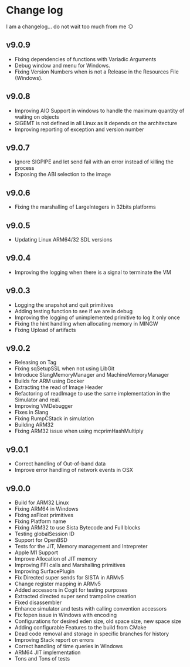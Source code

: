# Change log

I am a changelog... do not wait too much from me :D

## v9.0.9
- Fixing dependencies of functions with Variadic Arguments
- Debug window and menu for Windows.
- Fixing Version Numbers when is not a Release in the Resources File (Windows).

## v9.0.8
- Improving AIO Support in windows to handle the maximum quantity of waiting on objects 
- SIGEMT is not defined in all Linux as it depends on the architecture
- Improving reporting of exception and version number

## v9.0.7

- Ignore SIGPIPE and let send fail with an error instead of killing the process
- Exposing the ABI selection to the image

## v9.0.6

- Fixing the marshalling of LargeIntegers in 32bits platforms

## v9.0.5

- Updating Linux ARM64/32 SDL versions

## v9.0.4

- Improving the logging when there is a signal to terminate the VM

## v9.0.3

- Logging the snapshot and quit primitives
- Adding testing function to see if we are in debug
- Improving the logging of unimplemented primitive to log it only once
- Fixing the hint handling when allocating memory in MINGW
- Fixing Upload of artifacts

## v9.0.2

- Releasing on Tag
- Fixing sqSetupSSL when not using LibGit
- Introduce SlangMemoryManager and MachineMemoryManager
- Builds for ARM using Docker
- Extracting the read of Image Header
- Refactoring of readImage to use the same implementation in the Simulator and real.
- Improving VMDebugger
- Fixes in Slang
- Fixing RumpCStack in simulation
- Building ARM32
- Fixing ARM32 issue when using mcprimHashMultiply

## v9.0.1

- Correct handling of Out-of-band data
- Improve error handling of network events in OSX

## v9.0.0

- Build for ARM32 Linux
- Fixing ARM64 in Windows
- Fixing asFloat primitives
- Fixing Platform name
- Fixing ARM32 to use Sista Bytecode and Full blocks
- Testing globalSession ID
- Support for OpenBSD
- Tests for the JIT, Memory management and Intrepreter
- Apple M1 Support
- Improve Allocation of JIT memory
- Improving FFI calls and Marshalling primitives
- Improving SurfacePlugin
- Fix Directed super sends for SISTA in ARMv5 
- Change register mapping in ARMv5
- Added accessors in Cogit for testing purposes
- Extracted directed super send trampoline creation
- Fixed disassembler 
- Enhance simulator and tests with calling convention accessors
- Fix fopen issue in Windows with encoding
- Configurations for desired eden size, old space size, new space size
- Adding configurable Features to the build from CMake
- Dead code removal and storage in specific branches for history
- Improving Stack report on errors
- Correct handling of time queries in Windows
- ARM64 JIT implementation
- Tons and Tons of tests